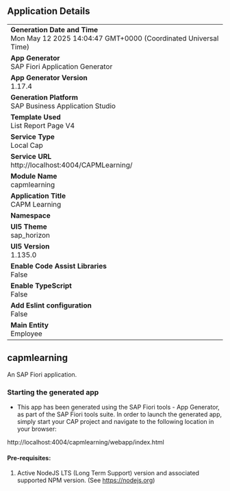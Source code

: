 ## Application Details
|               |
| ------------- |
|**Generation Date and Time**<br>Mon May 12 2025 14:04:47 GMT+0000 (Coordinated Universal Time)|
|**App Generator**<br>SAP Fiori Application Generator|
|**App Generator Version**<br>1.17.4|
|**Generation Platform**<br>SAP Business Application Studio|
|**Template Used**<br>List Report Page V4|
|**Service Type**<br>Local Cap|
|**Service URL**<br>http://localhost:4004/CAPMLearning/|
|**Module Name**<br>capmlearning|
|**Application Title**<br>CAPM Learning|
|**Namespace**<br>|
|**UI5 Theme**<br>sap_horizon|
|**UI5 Version**<br>1.135.0|
|**Enable Code Assist Libraries**<br>False|
|**Enable TypeScript**<br>False|
|**Add Eslint configuration**<br>False|
|**Main Entity**<br>Employee|

## capmlearning

An SAP Fiori application.

### Starting the generated app

-   This app has been generated using the SAP Fiori tools - App Generator, as part of the SAP Fiori tools suite.  In order to launch the generated app, simply start your CAP project and navigate to the following location in your browser:

http://localhost:4004/capmlearning/webapp/index.html

#### Pre-requisites:

1. Active NodeJS LTS (Long Term Support) version and associated supported NPM version.  (See https://nodejs.org)


